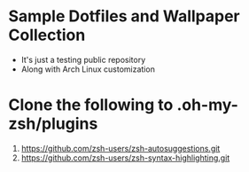 # Sample Dotfiles and Wallpaper Collection
  - It's just a testing public repository
  - Along with Arch Linux customization 

# Clone the following to .oh-my-zsh/plugins
  1. https://github.com/zsh-users/zsh-autosuggestions.git
  2. https://github.com/zsh-users/zsh-syntax-highlighting.git

